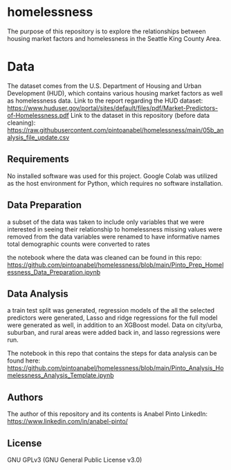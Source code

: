 # homelessness
The purpose of this repository is to explore the relationships between housing market factors and homelessness in the Seattle King County Area.

# Data
The dataset comes from the U.S. Department of Housing and Urban Development (HUD), which contains various housing market factors as well as homelessness data.
Link to the report regarding the HUD dataset: https://www.huduser.gov/portal/sites/default/files/pdf/Market-Predictors-of-Homelessness.pdf
Link to the dataset in this repository (before data cleaning): https://raw.githubusercontent.com/pintoanabel/homelessness/main/05b_analysis_file_update.csv

## Requirements
No installed software was used for this project. Google Colab was utilized as the host environment for Python, which requires no software installation.

## Data Preparation
a subset of the data was taken to include only variables that we were interested in seeing their relationship to homelessness
missing values were removed from the data
variables were renamed to have informative names
total demographic counts were converted to rates

the notebook where the data was cleaned can be found in this repo: https://github.com/pintoanabel/homelessness/blob/main/Pinto_Prep_Homelessness_Data_Preparation.ipynb

## Data Analysis
a train test split was generated, regression models of the all the selected predictors were generated, Lasso and ridge regressions for the full model were generated as well, in addition to an XGBoost model. Data on city/urba, suburban, and rural areas were added back in, and lasso regressions were run.

The notebook in this repo that contains the steps for data analysis can be found here: https://github.com/pintoanabel/homelessness/blob/main/Pinto_Analysis_Homelessness_Analysis_Template.ipynb

## Authors
The author of this repository and its contents is Anabel Pinto LinkedIn: https://www.linkedin.com/in/anabel-pinto/

## License
GNU GPLv3 (GNU General Public License v3.0)
